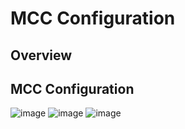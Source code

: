 # MCC Configuration
## Overview
## MCC Configuration
![image](https://github.com/user-attachments/assets/61b5443c-4b42-4663-9705-9de9d4dac16b)
![image](https://github.com/user-attachments/assets/be01fa48-ff0e-4ece-a317-99b4bc84e295)
![image](https://github.com/user-attachments/assets/5dfbb9cc-e7f7-4d93-92b8-621c842bc89e)

